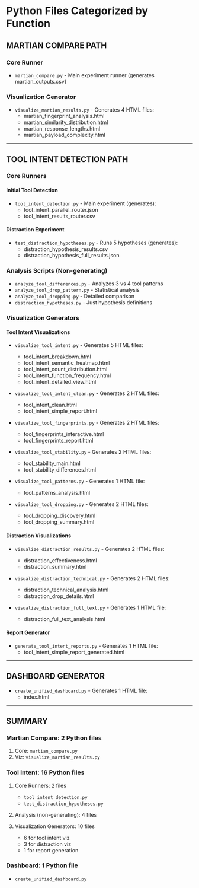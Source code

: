 # Python Files Categorized by Function

## MARTIAN COMPARE PATH

### Core Runner
- `martian_compare.py` - Main experiment runner (generates martian_outputs.csv)

### Visualization Generator
- `visualize_martian_results.py` - Generates 4 HTML files:
  - martian_fingerprint_analysis.html
  - martian_similarity_distribution.html
  - martian_response_lengths.html
  - martian_payload_complexity.html

---

## TOOL INTENT DETECTION PATH

### Core Runners

#### Initial Tool Detection
- `tool_intent_detection.py` - Main experiment (generates):
  - tool_intent_parallel_router.json
  - tool_intent_results_router.csv

#### Distraction Experiment
- `test_distraction_hypotheses.py` - Runs 5 hypotheses (generates):
  - distraction_hypothesis_results.csv
  - distraction_hypothesis_full_results.json

### Analysis Scripts (Non-generating)
- `analyze_tool_differences.py` - Analyzes 3 vs 4 tool patterns
- `analyze_tool_drop_pattern.py` - Statistical analysis
- `analyze_tool_dropping.py` - Detailed comparison
- `distraction_hypotheses.py` - Just hypothesis definitions

### Visualization Generators

#### Tool Intent Visualizations
- `visualize_tool_intent.py` - Generates 5 HTML files:
  - tool_intent_breakdown.html
  - tool_intent_semantic_heatmap.html
  - tool_intent_count_distribution.html
  - tool_intent_function_frequency.html
  - tool_intent_detailed_view.html

- `visualize_tool_intent_clean.py` - Generates 2 HTML files:
  - tool_intent_clean.html
  - tool_intent_simple_report.html

- `visualize_tool_fingerprints.py` - Generates 2 HTML files:
  - tool_fingerprints_interactive.html
  - tool_fingerprints_report.html

- `visualize_tool_stability.py` - Generates 2 HTML files:
  - tool_stability_main.html
  - tool_stability_differences.html

- `visualize_tool_patterns.py` - Generates 1 HTML file:
  - tool_patterns_analysis.html

- `visualize_tool_dropping.py` - Generates 2 HTML files:
  - tool_dropping_discovery.html
  - tool_dropping_summary.html

#### Distraction Visualizations
- `visualize_distraction_results.py` - Generates 2 HTML files:
  - distraction_effectiveness.html
  - distraction_summary.html

- `visualize_distraction_technical.py` - Generates 2 HTML files:
  - distraction_technical_analysis.html
  - distraction_drop_details.html

- `visualize_distraction_full_text.py` - Generates 1 HTML file:
  - distraction_full_text_analysis.html

#### Report Generator
- `generate_tool_intent_reports.py` - Generates 1 HTML file:
  - tool_intent_simple_report_generated.html

---

## DASHBOARD GENERATOR
- `create_unified_dashboard.py` - Generates 1 HTML file:
  - index.html

---

## SUMMARY

### Martian Compare: 2 Python files
1. Core: `martian_compare.py`
2. Viz: `visualize_martian_results.py`

### Tool Intent: 16 Python files
1. Core Runners: 2 files
   - `tool_intent_detection.py`
   - `test_distraction_hypotheses.py`

2. Analysis (non-generating): 4 files

3. Visualization Generators: 10 files
   - 6 for tool intent viz
   - 3 for distraction viz
   - 1 for report generation

### Dashboard: 1 Python file
- `create_unified_dashboard.py`